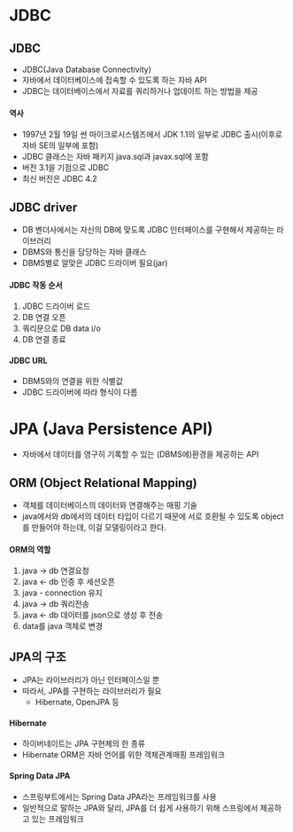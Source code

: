 # JDBC

## JDBC
- JDBC(Java Database Connectivity)
- 자바에서 데이터베이스에 접속할 수 있도록 하는 자바 API
- JDBC는 데이터베이스에서 자료를 쿼리하거나 업데이트 하는 방법을 제공

#### 역사
- 1997년 2월 19일 썬 마이크로시스템즈에서 JDK 1.1의 일부로 JDBC 출시(이후로 자바 SE의 일부에 포함)
- JDBC 클래스는 자바 패키지 java.sql과 javax.sql에 포함
- 버전 3.1을 기점으로 JDBC
- 최신 버전은 JDBC 4.2

## JDBC driver
- DB 벤더사에서는 자신의 DB에 맞도록 JDBC 인터페이스를 구현해서 제공하는 라이브러리
- DBMS와 통신을 담당하는 자바 클래스
- DBMS별로 알맞은 JDBC 드라이버 필요(jar)

#### JDBC 작동 순서
1. JDBC 드라이버 로드
2. DB 연결 오픈
3. 쿼리문으로 DB data i/o
4. DB 연결 종료

#### JDBC URL
- DBMS와의 연결을 위한 식별값
- JDBC 드라이버에 따라 형식이 다름





# JPA (Java Persistence API)
- 자바에서 데이터를 영구히 기록할 수 있는 (DBMS에)환경을 제공하는 API

## ORM (Object Relational Mapping)
- 객체를 데이터베이스의 데이터와 연결해주는 매핑 기술
- java에서와 db에서의 데이터 타입이 다르기 때문에 서로 호환될 수 있도록 object를 만들어야 하는데, 이걸 모델링이라고 한다.

#### ORM의 역할
1. java -> db 연결요청
2. java <- db 인증 후 세션오픈
3. java - connection 유지
4. java -> db 쿼리전송
5. java <- db 데이터를 json으로 생성 후 전송
6. data를 java 객체로 변경

## JPA의 구조
- JPA는 라이브러리가 아닌 인터페이스일 뿐
- 따라서, JPA를 구현하는 라이브러리가 필요
    - Hibernate, OpenJPA 등

#### Hibernate
- 하이버네이트는 JPA 구현체의 한 종류
- Hibernate ORM은 자바 언어를 위한 객체관계매핑 프레임워크

#### Spring Data JPA
- 스프링부트에서는 Spring Data JPA라는 프레임워크를 사용
- 일반적으로 말하는 JPA와 달리, JPA를 더 쉽게 사용하기 위해 스프링에서 제공하고 있는 프레임워크

